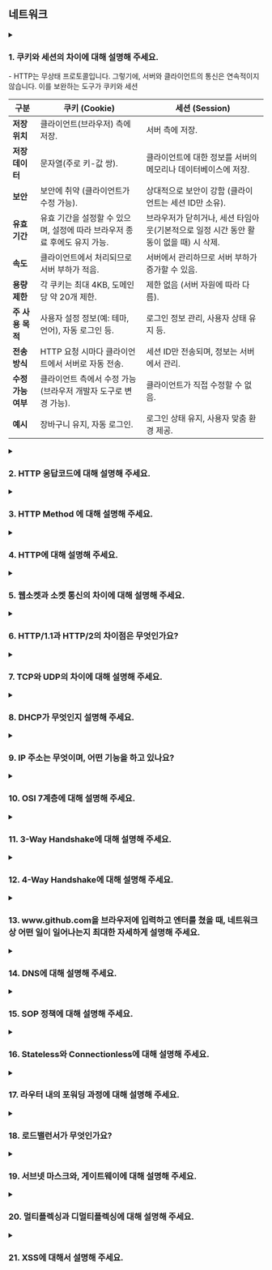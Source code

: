 ## 네트워크

<details>
  <summary>
    <h3>1. 쿠키와 세션의 차이에 대해 설명해 주세요.</h3>
- HTTP는 무상태 프로토콜입니다. 그렇기에, 서버와 클라이언트의 통신은 연속적이지 않습니다. 이를 보완하는 도구가 쿠키와 세션 

| **구분**              | **쿠키 (Cookie)**                                                                | **세션 (Session)**                                                                |
|-----------------------|----------------------------------------------------------------------------------|----------------------------------------------------------------------------------|
| **저장 위치**         | 클라이언트(브라우저) 측에 저장.                                                   | 서버 측에 저장.                                                                 |
| **저장 데이터**       | 문자열(주로 키-값 쌍).                                                           | 클라이언트에 대한 정보를 서버의 메모리나 데이터베이스에 저장.                     |
| **보안**              | 보안에 취약 (클라이언트가 수정 가능).                                              | 상대적으로 보안이 강함 (클라이언트는 세션 ID만 소유).                             |
| **유효 기간**         | 유효 기간을 설정할 수 있으며, 설정에 따라 브라우저 종료 후에도 유지 가능.          | 브라우저가 닫히거나, 세션 타임아웃(기본적으로 일정 시간 동안 활동이 없을 때) 시 삭제. |
| **속도**              | 클라이언트에서 처리되므로 서버 부하가 적음.                                        | 서버에서 관리하므로 서버 부하가 증가할 수 있음.                                    |
| **용량 제한**         | 각 쿠키는 최대 4KB, 도메인당 약 20개 제한.                                          | 제한 없음 (서버 자원에 따라 다름).                                               |
| **주 사용 목적**      | 사용자 설정 정보(예: 테마, 언어), 자동 로그인 등.                                   | 로그인 정보 관리, 사용자 상태 유지 등.                                           |
| **전송 방식**         | HTTP 요청 시마다 클라이언트에서 서버로 자동 전송.                                    | 세션 ID만 전송되며, 정보는 서버에서 관리.                                         |
| **수정 가능 여부**    | 클라이언트 측에서 수정 가능 (브라우저 개발자 도구로 변경 가능).                     | 클라이언트가 직접 수정할 수 없음.                                               |
| **예시**              |  장바구니 유지, 자동 로그인.                                                      |  로그인 상태 유지, 사용자 맞춤 환경 제공.                                        |
</summary>
<ul>
<li> 세션 방식의 로그인 과정에 대해 설명해 주세요.</li>

1. 사용자 인증
   사용자가 로그인 폼에 ID와 비밀번호를 입력하고 서버에 요청을 보냅니다.
   서버는 전달받은 자격 증명을 검증합니다(예: 데이터베이스에 저장된 사용자 정보와 비교).
2. 세션 생성
   인증이 성공하면 서버는 사용자를 고유하게 식별할 수 있는 세션 객체를 생성합니다.
   세션 객체에는 사용자 정보를 저장하거나, 이를 참조할 수 있는 세션 ID가 생성됩니다.
3. 세션 ID 전달
   서버는 생성된 세션 ID를 쿠키를 사용해 클라이언트 브라우저에 전달합니다.
   쿠키에 저장된 세션 ID는 브라우저가 서버에 요청을 보낼 때마다 포함됩니다.
4. 서버에서 세션 관리
   서버는 클라이언트로부터 전달받은 세션 ID를 확인하여, 요청을 보낸 사용자를 식별합니다.
   세션 ID를 통해 저장된 사용자 정보를 참조하여 권한을 확인하거나 특정 작업을 수행합니다.
5. 세션 종료
   사용자가 로그아웃하거나, 세션이 만료되면 서버에서 세션 객체를 삭제합니다.
   세션 만료는 보통 일정 시간이 지나면 자동으로 이루어지며, 이를 세션 타임아웃이라고 합니다.


<li> HTTP의 특성인 Stateless에 대해 설명해 주세요.</li>

HTTP의 특성 중 하나인 `Stateless(무상태성)`는 HTTP 프로토콜이 각 요청(Request)과 응답(Response)을 독립적으로 처리하며, 이전 요청의 상태 정보를 유지하지 않는다는 특징을 말합니다. 이 특성은 HTTP가 간단하고 확장 가능한 프로토콜이 되도록 설계된 중요한 이유 중 하나입니다.

 Stateless의 주요 특징
요청 간 독립성

각 HTTP 요청은 독립적입니다. 이전 요청이나 이후 요청과는 관계없이, 각 요청은 필요한 모든 정보를 포함해야 합니다.
예를 들어, 서버는 이전 요청의 정보를 저장하지 않으므로, 클라이언트는 매 요청마다 인증 정보와 필요한 데이터를 포함해야 합니다.
서버의 상태 관리 없음

서버는 클라이언트와의 세션 상태를 기본적으로 유지하지 않습니다.
클라이언트가 요청을 보낼 때마다, 서버는 요청만 처리하고 응답을 반환한 뒤 상태 정보를 저장하지 않습니다.
확장성(Scalability)

무상태성 덕분에 서버는 클라이언트 상태를 관리할 필요가 없으므로, 서버 간 요청 처리가 간단해지고 확장성이 높아집니다.
서버가 분산 환경이나 로드 밸런싱 환경에서 효율적으로 동작할 수 있습니다.
### 장점

단순함
HTTP가 단순하게 동작하며, 상태를 관리하지 않아도 되는 구조를 유지합니다.

확장성
상태를 저장하지 않으므로, 서버 부하가 줄고 분산 처리나 스케일 아웃(Scale-out)이 쉽습니다.

표준화된 설계
모든 요청이 독립적이기 때문에, 특정 요청이나 응답에 대해 예측 가능하고 명확한 처리가 가능합니다.

단점
상태 유지의 어려움
클라이언트와 서버 간 지속적인 상태를 유지해야 하는 경우, 별도의 상태 관리 기술(세션, 쿠키, JWT 등)이 필요합니다.

데이터 중복
클라이언트는 매 요청마다 필요한 모든 데이터를 서버로 보내야 하므로 데이터가 중복될 수 있습니다.

Stateless 문제 해결 방법
Stateless의 단점을 극복하기 위해 다양한 상태 관리 기법이 활용됩니다:

쿠키(Cookie)
클라이언트가 서버로부터 받은 상태 정보를 브라우저에 저장하고, 이후 요청 시 이를 서버에 다시 전달합니다.

세션(Session)
서버가 상태 정보를 유지하기 위해 고유한 세션 ID를 생성하고, 클라이언트는 이를 쿠키를 통해 서버에 전달합니다.

JWT(Json Web Token)
클라이언트가 상태 정보를 토큰 형태로 저장하고, 요청마다 이를 서버에 전달하여 상태를 관리합니다.

<li> Stateless의 의미를 살펴보면, 세션은 적절하지 않은 인증 방법 아닌가요?</li>
- 세션은 HTTP의 Stateless 특성과 다소 상반되는 동작을 하지만, HTTP의 설계 원칙을 깨는 것이 아니라 Stateless 특성을 보완하여 인증과 상태 유지를 가능하게 하는 기술입니다. 다만, 애플리케이션의 규모, 보안 요구사항, 성능 요구사항에 따라 세션이 적절하지 않은 경우에는 JWT와 같은 Stateless 인증 방식을 선택하는 것이 더 나을 수 있습니다.
<li> 규모가 커져 서버가 여러 개가 된다면, 세션을 어떻게 관리할 수 있을까요?</li>
1. 세션 스티키(Sticky Session)
스티키 세션은 사용자가 처음 연결된 서버와 지속적으로 연결되도록 설정하는 방식입니다.

동작 원리
로드 밸런서가 클라이언트 요청을 항상 동일한 서버로 전달합니다.
이를 위해 로드 밸런서는 클라이언트의 식별자(예: 쿠키, IP)를 기반으로 세션을 "고정"합니다.
장점
구현이 간단하고 추가 저장소가 필요 없습니다.
기존 세션 관리 방식(서버 메모리 사용)을 그대로 사용할 수 있습니다.
단점
특정 서버에 부하가 집중될 수 있습니다.
서버가 장애로 다운되면 해당 사용자의 세션 정보가 손실됩니다.
2. 세션 복제(Session Replication)
   세션 데이터를 서버 간에 공유하는 방식입니다.

동작 원리
각 서버가 생성한 세션 데이터를 클러스터 내의 다른 서버로 복제합니다.
사용자가 요청을 보낸 서버가 달라지더라도, 다른 서버에서 동일한 세션 데이터를 사용할 수 있습니다.
장점
사용자가 어떤 서버에 요청을 보내더라도 동일한 세션 데이터에 접근 가능합니다.
서버 장애 시에도 세션 데이터가 손실되지 않습니다.
단점
서버 간 데이터 동기화로 인해 네트워크 트래픽과 성능 부담이 증가합니다.
구현과 관리가 복잡합니다.
3. 외부 세션 저장소(Distributed Session Store)
   세션 데이터를 서버가 아닌 외부 저장소에 저장하고 모든 서버가 이를 참조하는 방식입니다. Redis, Memcached와 같은 인메모리 데이터베이스가 주로 사용됩니다.

동작 원리
세션 데이터는 중앙 집중형 저장소(예: Redis, Memcached)에 저장됩니다.
서버는 클라이언트 요청에서 전달받은 세션 ID를 사용하여 외부 저장소에서 세션 데이터를 가져옵니다.
장점
확장성이 뛰어나며, 서버가 추가되더라도 세션 관리에 영향을 받지 않습니다.
서버 간 동기화가 필요 없으므로 간단하고 효율적입니다.
세션 데이터를 복구하거나 분석하기 용이합니다.
단점
외부 저장소가 병목이 될 가능성이 있습니다(고성능 저장소가 필요).
저장소 장애 시 모든 세션 데이터가 손실될 수 있으므로 고가용성(HA) 구성이 필요합니다.
4. 세션 없는 인증 방식(JWT 기반 인증)
   세션 관리의 복잡성을 피하기 위해, 서버가 상태를 전혀 유지하지 않는 방식으로 JWT를 사용하는 인증 방법입니다.

동작 원리
인증 정보를 포함한 JWT를 클라이언트에게 전달합니다.
클라이언트는 이후 요청마다 JWT를 포함하여 서버에 보냅니다.
서버는 JWT를 검증하여 사용자 상태를 확인합니다.
장점
서버는 세션 데이터를 유지할 필요가 없으므로 완전한 Stateless를 구현할 수 있습니다.
확장성이 뛰어나며, 분산 환경에 적합합니다.
단점
JWT가 클라이언트에 저장되므로 만료 시간을 짧게 설정하거나, 토큰 재발급 로직을 추가해야 합니다.
JWT 크기가 커지면 네트워크 트래픽에 영향을 미칠 수 있습니다.
</ul>   
</details>

<details>
  <summary><h3>2. HTTP 응답코드에 대해 설명해 주세요.</h3></summary>

HTTP 응답 코드는 클라이언트의 요청에 대한 서버의 처리 결과를 나타내며, 상태 및 오류 상황을 전달하는 데 사용됩니다. 응답 코드는 3자리 숫자로 구성되며, 첫 번째 숫자는 응답의 종류를 나타냅니다. 


<ul>
<li> 401 (Unauthorized) 와 403 (Forbidden)은 의미적으로 어떤 차이가 있나요?</li>
- 401은 인증되지 않은 사용자의 접근을, 403은 인증은 되었지만 권한이 없는 경우 응답

<li> 200 (ok) 와 201 (created) 의 차이에 대해 설명해 주세요.</li>
이 둘의 차이점은 200은 이미 존재하는 resource에 대한 요청을 성공적으로 처리했을 때 주로 사용되며, 201은 새로운 resource를 생성하는데에 성공했을 때 사용됩니다.
<li> 필요하다면 저희가 직접 응답코드를 정의해서 사용할 수 있을까요? 예를 들어 285번 처럼요. </li>
- 그렇지 않다고 생각, 응답 코드는 전체적으로 합의된 코드이다. 이는 사과를 나혼자만 배라고 부르는 것과 같음. 중요한 것은 공유된 지식
</ul>
</details>

<details>
  <summary><h3>3. HTTP Method 에 대해 설명해 주세요.</h3></summary>
- 클라이언트가 서버에 원하는 요청을 나타내는 방법
<ul>
<li> HTTP Method의 멱등성에 대해 설명해 주세요.</li>
- Http Method 요청이 이전과 같은 결과를 보장한다는 뜻, 따라서 생성(POST), 부분수정(PATCH)의 경우 멱등성을 보장하지 않는다.
<li> GET과 POST의 차이는 무엇인가요?</li>
1. 캐시 여부 : Get의 경우 캐싱이 가능하고, Post는 불가
2. 요청 길이의 제한 : Get의 경우 브라우저 별 제한이 있고, POST 없다.
3. 요청 Body의 유무 : GET의 경우 없지만, POST 있다.
4. 멱등성
<li> POST와 PUT, PATCH의 차이는 무엇인가요?</li>
POST는 새로운 자원을 생성한다. PUT은 기존의 데이터를 전체 수정한다.(새로운 자원을 생성하지 않는다.) PATCH는 부분 수정
<li> HTTP 1.1 이후로, GET에도 Body에 데이터를 실을 수 있게 되었습니다. 그럼에도 불구하고 왜 아직도 이런 방식을 지양하는 것일까요?</li>
캐시 가능성: HTTP GET 요청은 종종 웹 브라우저에 의해 캐시된다. GET 요청을 간단하고 예측 가능하게 유지함으로써, 이러한 시스템이 캐시를 보다 쉽게 관리하고 검색할 수 있다.

안전성: GET 요청은 "안전(safe)" 및 "멱등(idempotent)"이어야 합니다. 이것은 서버에서 어떠한 데이터도 수정하지 않고 부작용이 없어야 함을 의미합니다. GET 요청에서 메시지 바디를 허용하지 않음으로써, GET 요청이 안전하고 멱등하게 유지되도록 보장합니다.

보안성: GET 요청은 종종 서버 로그, 브라우저 히스토리 및 다른 시스템에서 기록됩니다. 데이터를 URL에 유지함으로써, 이를 쉽게 볼 수 있으며, 제3자에게 잠재적으로 가로챌 수 있습니다. 반면, 메시지 바디에 데이터를 포함하는 POST 요청은 덜 가시적이며, 추가적인 보안 계층을 제공할 수 있습니다.
</ul>
</details>

<details>
  <summary><h3>4. HTTP에 대해 설명해 주세요.</h3></summary>
HTTP는 인터넷에서 데이터를 주고받기 위해 사용되는 프로토콜이다. 클라이언트와 서버 간의 통신을 담당하며, 웹 브라우저와 웹 서버 간의 데이터 전송을 위해 주로 사용된다.

HTTP는 요청(Request)과 응답(Response)의 형태로 이루어져 있다. 클라이언트는 HTTP 요청 메시지를 서버에 전송하고, 서버는 이 요청에 대한 응답 메시지를 클라이언트에게 전송한다. 요청과 응답은 각각 헤더와 바디로 구성된다. 헤더는 요청이나 응답에 대한 메타데이터를 포함하고, 바디는 요청이나 응답에 대한 실제 데이터를 포함한다
<ul>
<li> 공개키와 대칭키에 대해 설명해 주세요.</li>
대칭키 암호화 방식은 암복호화에 사용하는 키가 동일한 암호화 방식을 말한다.
공개키 암호화 방식은 암복호화에 사용하는 키가 서로 다른 암호화 방식을 말한다. (비대칭키 암호화라고도 한다.)<li> 왜 HTTPS Handshake 과정에서는 인증서를 사용하는 것 일까요?</li>
<li> SSL과 TLS의 차이는 무엇인가요?</li>
보안 소켓 계층(SSL)은 네트워크상의 두 디바이스 또는 애플리케이션 간에 보안 연결을 생성하는 통신 프로토콜 또는 규칙 세트입니다. 인터넷을 통해 보안 인증이나 데이터를 공유하기 전에 신뢰를 구축하고 상대방을 인증하는 것이 중요합니다. SSL은 애플리케이션 또는 브라우저가 모든 네트워크에서 안전하고 암호화된 통신 채널을 만드는 데 사용할 수 있는 기술입니다. 그러나 SSL은 몇 가지 보안 결함이 있는 오래된 기술입니다. 전송 계층 보안(TLS)은 기존 SSL 취약성을 수정하는 업그레이드된 SSL 버전입니다. TLS는 더 효율적으로 인증하고 암호화된 통신 채널을 계속 지원합니다.</ul>
</details>
<details>
  <summary><h3>5. 웹소켓과 소켓 통신의 차이에 대해 설명해 주세요.</h3></summary>
웹소켓과 소켓 통신은 네트워크 프로그래밍에서 중요한 역할을 합니다. 이 두 가지는 모두 서버와 클라이언트 간의 데이터 전송을 가능하게 하지만, 그 방식과 용도에서 차이가 있습니다.

소켓 통신은 TCP나 UDP 프로토콜을 사용하여 양방향으로 데이터를 송수신할 수 있는 특징을 가지고 있습니다. 이는 실시간성이 중요한 메신저와 같은 애플리케이션에서 주로 사용됩니다.

웹소켓은 웹 애플리케이션이 서버와 양방향으로 지속적인 통신을 하기 위해 개발된 프로토콜입니다. 이는 주로 웹 브라우저와 서버 간의 실시간 통신을 위해 사용됩니다.

왜냐하면 웹소켓은 기존 소켓보다 경량화되어 있어 메신저와 같은 애플리케이션에서 많이 사용되기 때문입니다.
<ul>
<li> 소켓과 포트의 차이가 무엇인가요?</li>
소켓은 네트워크에서 두 대의 디바이스간의 데이터 송수신을 위한 엔드포인트를 의미하고, 포트는 엔드포인트를 식별할 수 있는 값이다.
<li> 여러 소켓이 있다고 할 때, 그 소켓의 포트 번호는 모두 다른가요?</li>
- 답 : 모두 다를 수도 있고, 포트 번호가 같은 소켓이 있을 수도 있습니다. 포트 번호는 하나의 호스트내에서 고유하지만, 하나의 프로세스는 여러 개의 소켓을 열 수 있으므로 같은 IP, 같은 포트수를 가지고 있다 하더라도 여러 개의 소켓이 존재할 수 있습니다.
<li> 사용자의 요청이 무수히 많아지면, 소켓도 무수히 생성되나요?</li>
</ul>
</details>

<details>
  <summary><h3>6. HTTP/1.1과 HTTP/2의 차이점은 무엇인가요?</h3></summary>
답 : HTTP/2의 핵심은 새롭게 추가된 바이너리 프레이밍 계층을 사용해 요청과 응답의 멀티플렉싱을 지원한다는 것입니다. 기존에 HTTP/1.1에서는 연속해서 보낸 요청에 대해서 앞의 요청이 처리 되지 않으면 뒤의 요청의 응답이 지연되는 HOL Blocking 문제가 있었습니다. 하지만 HTTP/2에서는 메시지를 바이너리 형태의 프레임으로 나누고 전송 후, 받은 쪽에서 다시 조립하는 형식을 사용해 HTTP 단의 HOL Blocking 문제를 해결했습니다. 또한 스트림의 우선 순위를 설정해 우선 순위가 더 높은 리소스를 먼저 응답할 수 있으며, HPACK 압축 형식을 사용해 요청과 응답에 쓰이는 헤더의 메타데이터를 압축해서 주고 받는다는 차이가 있습니다.
<ul>
<li> HOL Blocking 에 대해 설명해 주세요.</li>
답 : HTTP/1.1 에서는 Pipelining을 이용해 하나의 요청에 대해 응답을 받고 다음 요청을 보내는 것이 아니라 연속으로 요청을 보내고 그 응답을 차례로 받을 수 있습니다. 하지만 첫 번째 요청에 대한 작업과 응답이 느려지게 되면 그 다음 요청들의 작업들이 완료되어도 지연되는 첫 번째 응답때문에 전체가 느려지게 되는데 이러한 현상을 HOL Blocking이라고 합니다. 물론 HTTP/2에서 이러한 HTTP 단의 HOL Blocking 문제를 해결했지만 결국 TCP 단에서 봤을때는 이는 모두 패킷으로 처리되기 때문에 패킷이 유실되어 발생하는 HOL Blocking 문제는 여전하고 최근에는 이를 해결하는 HTTP/3이 대두되고 있습니다.
<li> HTTP/3.0의 주요 특징에 대해 설명해 주세요.</li>
답 : 가장 큰 특징은 기존에 TCP 기반으로 사용되던 HTTP와 다르게 UDP 기반의 Quick UDP Internet Connection이라 불리는 QUIC 프로토콜을 사용하는 것입니다. 또한 선택적으로 사용했던 TLS를 HTTP/3에서는 필수적으로 사용해야 되며, 첫 연결에는 1RTT의 시간, 이후의 연결에는 이전의 연결에서 사용한 정보를 그대로 사용하기 때문에 0RTT가 필요한 굉장히 빠른 속도를 가지고 있습니다.
</ul>
</details>

<details>
  <summary><h3>7. TCP와 UDP의 차이에 대해 설명해 주세요.</h3></summary>
<ul>
<li> Checksum이 무엇인가요?</li>
답 : 체크섬은 전송된 데이터에 대해서 오류가 있는지 확인하는 수단 중 하나입니다. IP헤더를 예로 들면 패킷을 수신 받은 측은 IP 헤더를 16비트로 모두 나눠 체크섬 값을 제외한 값을 모두 더합니다. 이때 캐리 값이 발생하면 가장 아래에 더하며 마지막에 1의 보수를 취해 주는데 이 값이 수신된 체크섬값과 일치한다면 정상, 아니라면 손실이 발생했다는 것을 짐작할 수 있습니다.
<li> TCP와 UDP 중 어느 프로토콜이 Checksum을 수행할까요?</li>
답 : 둘 다 체크섬을 수행할 수 있지만 TCP의 경우 필수적으로 요구되며, UDP는 선택적입니다.
<li> 그렇다면, Checksum을 통해 오류를 정정할 수 있나요? </li>
답 : 체크섬은 자체는 단순히 오류를 검출하는 역할을 수행합니다. 하지만 TCP에서는 체크섬을 통해 오류가 검출되는 경우 해당 패킷을 버림으로서 해당 패킷의 재전송을 요청할 수 있습니다.
<li> TCP가 신뢰성을 보장하는 방법에 대해 설명해 주세요.</li>
답 : TCP는 신뢰성을 보장하기 위해 각 데이터에 대해 확인이 되면 다음 데이터를 보내는 방식을 사용합니다. TCP는 데이터 패킷를 세그먼트라는 단위로 쪼개 전송하게 되는데 이 세그먼트들에게 시퀀스 넘버를 부여해 전송합니다. 수신측에서는 받은 세그먼트의 checksum을 계산해 손상되지 않은 데이터인지를 확인하며, 손상 유무에 따라 TCP Flag 응답을 다르게 해 손상된 데이터는 재전송을 요청합니다. 이후 쪼개져서 전달된 세그먼트들은 시퀀스 넘버에 의해 각 순서에 맞게 재조립되기 때문에 신뢰성을 보장할 수 있습니다
<li> TCP의 혼잡 제어 처리 방법에 대해 설명해 주세요.</li>
답 : TCP에서는 데이터를 전송하는 윈도우의 크기를 조절함으로서 혼잡 제어를 합니다. 원론적인 방법으로는 윈도우의 크기를 1씩 증가시키다가 혼잡을 감지하면 그 절반으로 줄이는 작업을 반복하는 AIMD 기법과 윈도우의 크기를 두배씩 증가시키다가 혼잡을 감지하면 1로 줄이는 작업을 반복하는 Slow Start 기법이 있습니다. 물론 해당 방법을 그대로 쓰지는 않고 적절하게 조합해서 사용하는데, 대표적으로 Tahoe 방식과 Reno 방식이 있습니다. 이중 하나인 Reno 방식은 윈도우의 크기를 지수적으로 증가시키다가 일정수준이 되면 선형으로 증가시키는데, 이 일정수준을 임계점이라고 합니다. 이후, 3중복-ACK를 감지하게 되면 임계점과 윈도우의 수를 혼잡이 발생한 지점의 절반으로 재설정하고 윈도우의 크기를 선형으로 증가시킵니다. 만약 Time-out이 감지된다면 임계점은 그대로 유지하되, 윈도우의 크기를 1로 드롭시킨 후, 지수적 증가를 하며 혼잡 제어를 하는 기법입니다. 하지만 네트워크 대역폭이 커진 최근에는 Cubic, REC, Elastic TCP 등의 방법이 많이 사용된다고 합니다.
<li> 왜 HTTP는 TCP를 사용하나요?</li>
답 : HTTP는 웹상에서 웹상에서 여러 데이터를 주고받기 위해 사용됩니다. 즉, 사용자에게 제공되어야 할 리소스들을 받게 되는데 이러한 정보들은 유실되거나 손상되면 안됩니다. 때문에 가상 회선 방식으로 데이터를 보내 데이터의 순서를 보장하며, 손실된 패킷에 대해서는 재전송을 요청하는 신뢰도 있는 프로토콜인 TCP를 사용합니다.
<li> 그렇다면, 왜 HTTP/3 에서는 UDP를 사용하나요? 위에서 언급한 UDP의 문제가 해결되었나요?</li>
답 : UDP기반의 QUIC 프로토콜을 사용하는 HTTP/3이 이전의 HTTP와 다른 점은 TCP 기반의 HTTP들이 가지는 고질적인 문제인 속도와 HOL Bocking 문제를 해결했다는 것입니다. 위에서 언급한 문제에 대해서는 복수의 스트림을 사용하는 것으로 해결했습니다. 각 데이터에 대해 독립적인 스트림을 사용하기 때문에 어떠한 데이터를 나타내는 패킷이 손상되거나 유실됐다고 하더라도 해당 스트림에만 문제가 있는 것이지, 다른 데이터들의 전송 스트림은 정상적이기 때문에 안전하게 받아 사용할 수 있습니다.
<li> 그런데, 브라우저는 어떤 서버가 TCP를 쓰는지 UDP를 쓰는지 어떻게 알 수 있나요?</li>
<li> 본인이 새로운 통신 프로토콜을 TCP나 UDP를 사용해서 구현한다고 하면, 어떤 기준으로 프로토콜을 선택하시겠어요?</li>
답 : UDP를 사용하겠습니다. 기존에 TCP와 UDP는 간단하게 느리지만 신뢰성이 높은 프로토콜과 빠르지만 신뢰성이 낮은 프로토콜로 여겨져왔습니다. 하지만 UDP는 흔히 말하든 흰 도화지같은 프로토콜이기 때문에 개발자의 커스터마이징에 따라 TCP와 비슷한 성능을 낼 수도 있습니다. 개발을 진행할 때, 좋은 기능이 모두 들어간 무거운 라이브러리보다는 필요한 기능만 가지고 있는 가벼운 라이브러리를 선호하는 것과 같이 저 또한 UDP를 선택할 것 <같습니다></같습니다>
</ul>
</details>

<details>
  <summary><h3>8. DHCP가 무엇인지 설명해 주세요.</h3></summary>

정의 : DHCP(Dynamic Host Configuration Protocol)는 네트워크에서 IP 주소를 자동으로 할당하고 관리하는 프로토콜입니다. 
일반적으로 새 장치를 네트워크에 연결하거나 기존 장치의 IP 주소를 변경할 때 사용된다.
장치가 네트워크에 연결되면 IP 주소를 얻기 위해 DHCP 요청을 보내고, 네트워크의 DHCP 서버가 장치가 사용할 수 있는 IP 주소로 응답한다.             
<ul>
<li> DHCP는 몇 계층 프로토콜인가요? </li>

- 애플리케이션 계층 (7계층) 프로토콜 입니다.
<li> DHCP는 어떻게 동작하나요?</li>
1. DHCP discover! 클라이언트가 네트워크에 접속 시도(DHCP 서버에 IP 요청) 
2. DHCP offer(DHCP가 클라이언트의 discover 메세지 수신하고 사용가능한 IP 주소 중 하나를 할당 Offer) 
3. 클라이언트는 서버로부터 부여받은 IP가 사용 가능한지 검증하고, request 메세지를 서버로 보낸다.
4. DHCP 서버는 클라이언트에 인정메세지 보냄
<li> DHCP에서 UDP를 사용하는 이유가 무엇인가요?</li>
DHCP는 기본적으로 일시적 연결을 위한 프로토콜이므로, TCP보다 UDP를 사용한다.
<li> DHCP에서, IP 주소 말고 추가로 제공해주는 정보가 있나요?</li>
- 서브넷 마스크, 기본게이트웨이, DNS 정보, 등등
<li> DHCP의 유효기간은 얼마나 긴가요?</li>
- 설정마다 다르다.
</ul>
</details>

<details>
  <summary><h3>9. IP 주소는 무엇이며, 어떤 기능을 하고 있나요?</h3></summary>

<ul>
<li> IPv6는 IPv4의 주소 고갈 문제를 해결하기 위해 만들어졌지만, 아직도 수많은 기기가 IPv4를 사용하고 있습니다. 고갈 문제를 어떻게 해결할 수 있을까요?</li>
<li> IPv4와 IPv6의 차이에 대해 설명해 주세요.</li>
<li> 수많은 사람들이 유동 IP를 사용하고 있지만, 수많은 공유기에서는 고정 주소를 제공하는 기능이 이미 존재합니다. 어떻게 가능한 걸까요?</li>
<li> IPv4를 사용하는 장비와 IPv6를 사용하는 같은 네트워크 내에서 통신이 가능한가요? 가능하다면 어떤 방법을 사용하나요? </li>
<li> IP가 송신자와 수신자를 정확하게 전송되는 것을 보장해 주나요?</li>
<li> IPv4에서 수행하는 Checksum과 TCP에서 수행하는 Checksum은 어떤 차이가 있나요?</li>
<li> TTL(Hop Limit)이란 무엇인가요? </li>
<li> IP 주소와 MAC 주소의 차이에 대해 설명해 주세요.</li>
</ul>
</details>

<details>
  <summary><h3>10. OSI 7계층에 대해 설명해 주세요.</h3></summary>
# OSI 7 계층 정리

OSI 7 계층(Open Systems Interconnection 7 Layer)은 네트워크 통신을 7개의 계층으로 나눈 모델입니다.  
각 계층은 특정 기능을 담당하며, 계층 간에 데이터를 주고받으며 통신이 이루어집니다.

## 🏛 OSI 7 계층 구조

| 계층 | 이름 (한글) | 주요 기능 | 프로토콜 및 장비 |
|------|------------|----------|----------------|
| 7 | 응용 계층 (Application Layer) | 사용자와 네트워크 간 인터페이스 제공 | HTTP, FTP, SMTP, DNS |
| 6 | 표현 계층 (Presentation Layer) | 데이터 형식 변환, 암호화, 압축 | JPEG, GIF, SSL, TLS |
| 5 | 세션 계층 (Session Layer) | 통신 세션 설정, 유지, 종료 | NetBIOS, RPC, PPTP |
| 4 | 전송 계층 (Transport Layer) | 데이터의 신뢰성 보장 (패킷 분할/재조립, 흐름제어, 오류제어) | TCP, UDP |
| 3 | 네트워크 계층 (Network Layer) | 최적의 경로 선택, 논리적 주소(IP) 관리 | IP, ICMP, ARP, 라우터 |
| 2 | 데이터 링크 계층 (Data Link Layer) | MAC 주소를 기반으로 데이터 전송, 오류 감지 및 수정 | Ethernet, MAC, 스위치, 브리지 |
| 1 | 물리 계층 (Physical Layer) | 실제 전기적 신호, 물리적 매체를 통한 데이터 전송 | LAN 케이블, 허브, 리피터 |

## 🔹 계층별 상세 설명

### 1️⃣ 물리 계층 (Physical Layer)
- 데이터가 **전기적 신호(0,1)**로 변환되어 전송됨
- 네트워크 장비 간 **물리적 연결**을 담당
- 대표적인 장비: **LAN 케이블, 허브, 리피터**

### 2️⃣ 데이터 링크 계층 (Data Link Layer)
- **MAC 주소**를 사용하여 같은 네트워크 내 장치 간 데이터 전송
- **오류 감지 및 수정** 기능 제공
- 대표적인 프로토콜 및 장비: **Ethernet, 스위치, 브리지**

### 3️⃣ 네트워크 계층 (Network Layer)
- **IP 주소**를 기반으로 목적지까지 **최적의 경로** 선택
- **라우팅 기능** 제공 (경로 설정 및 패킷 전달)
- 대표적인 프로토콜 및 장비: **IP, ICMP, ARP, 라우터**

### 4️⃣ 전송 계층 (Transport Layer)
- **패킷을 분할 및 재조립**하여 신뢰성 있는 데이터 전송 보장
- **흐름 제어, 오류 제어** 수행
- 대표적인 프로토콜: **TCP(신뢰성 있음), UDP(빠르지만 신뢰성 낮음)**

### 5️⃣ 세션 계층 (Session Layer)
- **통신 세션을 생성, 유지, 종료**하는 역할
- **동기화(Synchronization) 및 체크포인트 기능** 제공
- 대표적인 프로토콜: **NetBIOS, RPC, PPTP**

### 6️⃣ 표현 계층 (Presentation Layer)
- 데이터의 **형식 변환, 암호화, 압축** 수행
- 서로 다른 시스템 간의 **데이터 표현 방식 차이 해결**
- 대표적인 프로토콜: **SSL, TLS, JPEG, GIF**

### 7️⃣ 응용 계층 (Application Layer)
- 사용자와 네트워크 간 **인터페이스 제공**
- 이메일, 웹, 파일 전송 등의 서비스를 담당
- 대표적인 프로토콜: **HTTP, FTP, SMTP, DNS**

## 📝 정리
- OSI 7 계층은 **각각의 역할을 명확하게 분리하여 네트워크 통신을 체계적으로 관리**함.
- 실제 네트워크에서는 **TCP/IP 4계층 모델**이 더 많이 사용됨. (OSI 7계층을 기반으로 단순화된 모델)

<ul>
<li> Transport Layer와, Network Layer의 차이에 대해 설명해 주세요.</li>
# 🚀 Transport Layer vs Network Layer

## ✅ 차이점 요약

| 계층 | 역할 | 주요 기능 | 대표 프로토콜 |
|------|------|----------|--------------|
| **Transport Layer (전송 계층)** | 송·수신 장치 간 **데이터 전송 보장** | 패킷 분할/재조립, 흐름 제어, 오류 제어 | TCP, UDP |
| **Network Layer (네트워크 계층)** | **목적지까지 패킷 전달** | 최적 경로 선택(라우팅), IP 주소 기반 통신 | IP, ICMP, ARP |

## 🎯 쉽게 비유하면?
- **Network Layer** = 📍 "택배사가 최적의 경로로 물건을 배송"
- **Transport Layer** = 📦 "택배가 안전하게 포장되고 손상 없이 도착했는지 확인"

<li> L3 Switch와 Router의 차이에 대해 설명해 주세요.</li>


# 🚀 L3 Switch vs Router
## ✅ 차이점 요약

| 장비 | 역할 | 주요 기능 | 사용 계층 | 주요 사용처 |
|------|------|----------|----------|------------|
| **L3 Switch (레이어 3 스위치)** | 내부 네트워크 간 데이터 전달 (빠름) | VLAN 간 라우팅, MAC + IP 기반 전송 | **3계층 (네트워크 계층)** | 기업 내부망, 데이터센터 |
| **Router (라우터)** | 서로 다른 네트워크 연결 (인터넷 포함) | 최적 경로 선택(라우팅), NAT, 방화벽 기능 | **3계층 (네트워크 계층)** | 인터넷 연결, 광역 네트워크(WAN) |

## 🎯 쉽게 비유하면?
- **L3 Switch** = 🏢 "건물 내부에서 층 간 이동을 빠르게 도와주는 엘리베이터"
- **Router** = 🌍 "다른 도시(네트워크)로 가는 길을 안내하는 내비게이션"

<li> 각 Layer는 패킷을 어떻게 명칭하나요? 예를 들어, Transport Layer의 경우 Segment라 부릅니다.</li>

# 🚀 OSI 7 계층별 데이터 명칭

네트워크에서 데이터가 전송될 때 **각 계층마다 다른 명칭**으로 불립니다.

## ✅ 계층별 데이터 단위

| 계층 | 명칭 | 설명 |
|------|------|----------------------------|
| **7. 응용 계층 (Application Layer)** | 데이터 (Data) | 사용자가 입력한 데이터 |
| **6. 표현 계층 (Presentation Layer)** | 데이터 (Data) | 암호화, 압축된 데이터 |
| **5. 세션 계층 (Session Layer)** | 데이터 (Data) | 세션 관리된 데이터 |
| **4. 전송 계층 (Transport Layer)** | 세그먼트 (Segment, TCP) / 데이터그램 (Datagram, UDP) | 패킷 분할 및 재조립 |
| **3. 네트워크 계층 (Network Layer)** | 패킷 (Packet) | IP 주소 기반 라우팅 |
| **2. 데이터 링크 계층 (Data Link Layer)** | 프레임 (Frame) | MAC 주소 기반 전송 |
| **1. 물리 계층 (Physical Layer)** | 비트 (Bit) | 0과 1의 전기적 신호 |

## 🎯 쉽게 비유하면?
데이터가 목적지까지 가는 과정을 택배 배송 과정에 비유할 수 있습니다.

- **데이터(Data)** → 📝 주문서 작성
- **세그먼트/데이터그램** → 📦 택배 포장
- **패킷(Packet)** → 🚚 배송지 주소 확인
- **프레임(Frame)** → 🏢 건물 내부 배달
- **비트(Bit)** → 📡 전기 신호로 변환 및 전달


<li> 각각의 Header의 Packing Order에 대해 설명해 주세요.</li>



<li> ARP에 대해 설명해 주세요.</li>
# 🚀 ARP (Address Resolution Protocol)

- **ARP**는 **IP 주소**를 **MAC 주소**로 변환하는 프로토콜입니다.
- 네트워크 내에서 **IP 주소**를 알고 있지만 **MAC 주소**를 모를 때 사용됩니다.
- ARP 요청을 브로드캐스트로 보내면, 해당 **IP 주소**를 가진 장치가 **MAC 주소**로 응답합니다.
- 이 정보를 **ARP 테이블**에 저장하여 이후 통신에 사용됩니다.
- ARP는 **로컬 네트워크** 내에서만 동작합니다.

</ul>
</details>

<details>
  <summary><h3>11. 3-Way Handshake에 대해 설명해 주세요.</h3></summary>

# 🚀 3-Way Handshake

- **3-Way Handshake**는 **TCP 연결**을 설정하는 과정입니다.
- **Step 1:** 클라이언트가 **SYN** 패킷을 서버에 보냅니다.
- **Step 2:** 서버는 **SYN-ACK** 패킷으로 응답합니다.
- **Step 3:** 클라이언트가 **ACK** 패킷을 보내면 연결이 확립됩니다.
- 이 과정은 **신뢰성 있는 연결**을 보장하기 위해 사용됩니다.

<ul>
<li> ACK, SYN 같은 정보는 어떻게 전달하는 것 일까요?</li>
# 🚀 ACK, SYN 정보 전달

- **전송 방식**: 이 정보들은 **TCP 패킷**의 헤더에 포함되어 전송됩니다.
- **플래그 비트**: SYN, ACK는 **TCP 헤더의 제어 비트**로 설정되어 해당 상태를 나타냅니다.

<li> 2-Way Handshaking 를 하지않는 이유에 대해 설명해 주세요.</li>

# 🚀 2-Way Handshaking을 하지 않는 이유


- **신뢰성 부족**: 2-Way Handshaking은 연결을 설정할 때 **상태 확인**을 하지 않기 때문에 **신뢰성**이 부족합니다.
- **동기화 문제**: 2-Way에서는 클라이언트와 서버 간에 **순서**나 **타이밍**을 확인할 방법이 없어서 통신이 안정적이지 않습니다.
- **연결 확립 부족**: 3-Way Handshaking은 **양쪽 모두**가 연결을 확인하며, 2-Way에서는 한쪽만 연결을 확인할 수 있습니다.
- **3-Way Handshaking**은 양쪽이 연결을 확실하게 설정하여 안정적이고 오류 없는 통신을 보장합니다.

<li> 두 호스트가 동시에 연결을 시도하면, 연결이 가능한가요? 가능하다면 어떻게 통신 연결을 수행하나요?</li>

# 🚀 두 호스트가 동시에 연결을 시도하면 연결이 가능한가요?

- **네, 가능합니다.** TCP 연결은 3-Way Handshake를 통해 이루어지며, 두 호스트가 동시에 연결을 시도할 때도 문제없이 연결을 설정할 수 있습니다.

## ✅ 동시 연결 시 통신 연결 수행 과정

1. A와 B가 동시에 서로에게 SYN 패킷을 보낸다.
   각 호스트의 SYN 패킷에는 자신의 초기 시퀀스 번호(ISN)가 포함되어 있다. 이는 통상적인 연결 요청과 같으나, 양쪽 모두에서 동시에 발생한다.
2. A는 B로부터 SYN 패킷을 받고, 이에 대한 응답으로 SYN-ACK 패킷을 보냔다.
   마찬가지로, B도 A로부터 SYN 패킷을 받고, SYN-ACK 패킷으로 응답한다. 이 단계에서 각 호스트는 상대방의 SYN에 대해 ACK를 보내면서 동시에 자신의 SYN에 대한 ACK도 기대한다.

3. A와 B 모두, 상대방으로부터 받은 SYN-ACK 패킷에 대해 ACK 패킷으로 응답한다.
이때, 각 ACK 패킷은 상대방의 초기 시퀀스 번호에 1을 더한 값을 포함하여, 상대방의 SYN-ACK를 올바르게 수신했음을 확인한다.

이 과정에서 **양쪽 모두** 서로의 연결 요청을 처리하며, 정상적으로 **3-Way Handshake**가 이루어집니다.

<li> SYN Flooding 에 대해 설명해 주세요.</li>
SYN Flooding 은 DDos 의 공격의 한 형태로, 악의적인 목적으로 네트워크 서비스를 중단시키기 위해 사용된다. 이 공격은 3-way handshake 연결 설정 과정을 악용하여 수행된다.
1. 공격자는 대량의 SYN 요청을 목표 서버에게 보내어 서버의 연결 대기 큐를 가득 채운다.
2. 각각의 SYN 요청에 대해 서버는 SYN-ACK 응답을 보내고 클라이언트로부터 ACK 응답을 기다리며 Half-open connection 으로 유지한다.
3. 공격자는 일부러 최종 ACK 를 보내지 않아, 서버의 자원을 소모시키고 새로운 연결 요청을 처리할 수 없게 만든다.

<li> 위 질문과 모순될 수 있지만, 3-Way Handshake의 속도 문제 때문에 이동 수를 줄이는 0-RTT 기법을 많이 적용하고 있습니다. 어떤 방식으로 가능한 걸까요?</li>
- 클라이언트와 서버가 이전에 연결된 적이 있는 경우 사용 가능한 전략, 이전 연결에서 받은 PSK or 세션 티켓을 활용하여 서버와의 재연결을 시도
</ul>
</details>

<details>
  <summary><h3>12. 4-Way Handshake에 대해 설명해 주세요.</h3></summary>
- 4 Way Handshake 는 TCP(Transmission Control Protocol)를 사용하여 클라이언트와 서버 간의 데이터 통신이 완료된 후, 연결을 안전하게 종료하기 위한 과정입니다. 이 과정에서 클라이언트와 서버는 총 4단계의 패킷 교환을 통해 서로에게 연결 종료를 알리고, 자원을 정리하여 다른 연결에 사용할 수 있게 됩니다.
<ul>
<li> 패킷이 4-way handshake 목적인지 어떻게 파악할 수 있을까요?</li>
<li> 빨리 끊어야 할 경우엔, (즉, 4-way Handshake를 할 여유가 없다면) 어떻게 종료할 수 있을까요?</li>
<li> 4-Way Handshake 과정에서 중간에 한쪽 네트워크가 강제로 종료된다면, 반대쪽은 이를 어떻게 인식할 수 있을까요?</li>
<li> 왜 종료 후에 바로 끝나지 않고, TIME_WAIT 상태로 대기하는 것 일까요? </li>
</ul>
</details>

<details>
  <summary><h3>13. www.github.com을 브라우저에 입력하고 엔터를 쳤을 때, 네트워크 상 어떤 일이 일어나는지 최대한 자세하게 설명해 주세요.</h3></summary>
<ul>
<li> DNS 쿼리를 통해 얻어진 IP는 어디를 가리키고 있나요?</li>
<li> Web Server와 Web Application Server의 차이에 대해 설명해 주세요. </li>
<li> URL, URI, URN은 어떤 차이가 있나요? </li>
</ul>
</details>

<details>
  <summary><h3>14. DNS에 대해 설명해 주세요.</h3></summary>
<ul>
<li> DNS는 몇 계층 프로토콜인가요? </li>
<li> UDP와 TCP 중 어떤 것을 사용하나요?</li>
<li> DNS Recursive Query, Iterative Query가 무엇인가요?</li>
<li> DNS 쿼리 과정에서 손실이 발생한다면, 어떻게 처리하나요?</li>
<li> 캐싱된 DNS 쿼리가 잘못 될 수도 있습니다. 이 경우, 어떻게 에러를 보정할 수 있나요?</li>
<li> DNS 레코드 타입 중 A, CNAME, AAAA의 차이에 대해서 설명해주세요.</li>
<li> hosts 파일은 어떤 역할을 하나요? DNS와 비교하였을 때 어떤 것이 우선순위가 더 높나요?</li>
</ul>
</details>

<details>
  <summary><h3>15. SOP 정책에 대해 설명해 주세요.</h3></summary>
## SOP(Same-Origin Policy)란?

SOP(Same-Origin Policy, 동일 출처 정책)는 **웹 보안 정책**으로,  
서로 다른 출처(Origin) 간의 리소스 접근을 제한하는 규칙이다.

### 🔹 Origin(출처) 정의
- **Schema(프로토콜)**: `http`, `https`
- **Host(도메인)**: `example.com`
- **Port(포트 번호)**: `:80`, `:443` (기본 포트 포함)
- 동일한 프로토콜, 도메인, 포트를 가진 경우에만 같은 Origin으로 간주

### 🔹 SOP 적용 예시
✅ `https://example.com/page1.html` → `https://example.com/page2.html` (허용)  
❌ `https://example.com` → `http://example.com` (차단, 프로토콜 다름)  
❌ `https://example.com` → `https://api.example.com` (차단, 서브도메인 다름)  
❌ `https://example.com:443` → `https://example.com:8443` (차단, 포트 다름)

### 🔹 예외 처리 방법
- **CORS(Cross-Origin Resource Sharing)**: 서버에서 허용된 도메인만 접근 허용
- **JSONP**: `<script>` 태그를 활용한 우회 방식 (비권장)

📌 **목적**: 악의적인 스크립트가 다른 사이트의 중요한 데이터에 접근하는 것을 방지

<ul>
<li> CORS 정책이 무엇인가요?</li>
## CORS(Cross-Origin Resource Sharing)란?

CORS는 **다른 출처(Origin) 간의 리소스 공유를 제어하는 보안 정책**이다.  
기본적으로 SOP(Same-Origin Policy)로 인해 **교차 출처 요청이 차단**되지만,  
CORS를 사용하면 서버가 특정 출처의 요청을 허용할 수 있다.

### 🔹 CORS 동작 방식
1. **Preflight 요청(사전 요청)**:
   - `OPTIONS` 메서드로 서버에 CORS 허용 여부를 미리 확인
2. **서버 응답**:
   - 적절한 CORS 헤더를 포함하여 응답 (`Access-Control-Allow-Origin`)
3. **실제 요청**:
   - 서버가 허용한 경우 클라이언트에서 본 요청을 수행

### 🔹 주요 CORS 응답 헤더
- `Access-Control-Allow-Origin: *` → 모든 출처 허용
- `Access-Control-Allow-Origin: https://example.com` → 특정 출처만 허용
- `Access-Control-Allow-Methods: GET, POST, PUT` → 허용할 HTTP 메서드 지정
- `Access-Control-Allow-Headers: Content-Type` → 허용할 요청 헤더 지정

📌 **목적**: 보안 강화를 유지하면서, 신뢰할 수 있는 출처에 한해 리소스를 공유

<li> Preflight에 대해 설명해 주세요.</li>
## Preflight 요청이란?

Preflight 요청은 **CORS(Cross-Origin Resource Sharing)** 정책의 일부로,  
브라우저가 **실제 요청**을 보내기 전에 서버에 **허용 여부를 확인**하는 **사전 요청**이다.  
이는 **HTTP OPTIONS 메서드**를 사용하여 서버에 보내지며, 서버의 응답에 따라 실제 요청이 실행된다.
</ul>
</details>

<details>
  <summary><h3>16. Stateless와 Connectionless에 대해 설명해 주세요.</h3></summary>

## Stateless vs. Connectionless

### 🔹 Stateless (무상태)
- 서버가 클라이언트의 이전 요청 상태를 저장하지 않는 방식
- 각 요청은 독립적으로 처리되며, 이전 요청과의 연관성이 없음
- 예시: HTTP (기본적으로 Stateless), REST API

### 🔹 Connectionless (비연결형)
- 통신 전에 별도의 연결을 설정하지 않고 데이터를 전송하는 방식
- 패킷은 독립적으로 전송되며, 순서 보장이나 재전송 처리가 없음
- 예시: UDP(User Datagram Protocol)

📌 **차이점**: Stateless는 **서버의 상태 유지 여부**, Connectionless는 **네트워크 연결 방식**과 관련됨

<ul>
<li> 왜 HTTP는 Stateless 구조를 채택하고 있을까요?</li>
## HTTP가 Stateless 구조를 채택한 이유

### 🔹 1. 확장성(Scalability) 향상
- 서버가 클라이언트의 상태를 저장하지 않으므로 많은 요청을 효율적으로 처리 가능

### 🔹 2. 서버 부담 감소
- 상태 정보를 관리하지 않아 서버 리소스(CPU, 메모리) 소모가 적음

### 🔹 3. 요청 간 독립성 유지
- 각 요청이 독립적으로 처리되어, 장애 발생 시 특정 세션에 영향 없음

### 🔹 4. 캐싱(Cache) 최적화
- Stateless 구조 덕분에 중간 캐시 서버를 활용하여 성능 향상 가능

📌 **단점 해결**: 쿠키, 세션, 토큰(JWT) 등을 활용해 상태 유지 필요 시 보완

<li> Connectionless의 논리대로면 성능이 되게 좋지 않을 것으로 보이는데, 해결 방법이 있을까요?</li>
## Connectionless 성능 개선 방법

### 🔹 1. 오류 감지 및 재전송
- **UDP + 애플리케이션 레벨 오류 검출** (예: RTP, QUIC)
- 패킷 손실 감지 후 필요한 경우 재전송

### 🔹 2. 순서 보장 메커니즘
- **시퀀스 번호 활용**하여 데이터 순서 보장 (예: QUIC, TFTP)

### 🔹 3. 혼잡 제어 및 흐름 제어
- 네트워크 과부하 방지를 위한 **혼잡 제어 알고리즘 적용**
- 예: QUIC(UDP 기반)에서 TCP와 유사한 흐름 제어 적용

### 🔹 4. 로드 밸런싱 및 병렬 처리
- 여러 경로로 패킷을 전송하여 성능 향상
- 예: **멀티패스 UDP(Multipath UDP)**

📌 **결론**: Connectionless 환경에서도 **애플리케이션 레벨에서 최적화 기법**을 적용하면 성능을 보완할 수 있음

<li> TCP의 keep-alive와 HTTP의 keep-alive의 차이는 무엇인가요?</li>
## TCP Keep-Alive vs. HTTP Keep-Alive 차이점

### 🔹 TCP Keep-Alive
- **목적**: 장기간 비활성 상태에서도 연결이 유지되는지 확인
- **동작 방식**: 일정 시간 동안 데이터 전송이 없으면 작은 패킷(Keep-Alive 메시지) 전송
- **사용 이유**: 네트워크 장애 감지, 유휴 연결 종료 방지
- **예시**: SSH, 장시간 유지되는 TCP 연결

### 🔹 HTTP Keep-Alive
- **목적**: 여러 HTTP 요청을 하나의 TCP 연결에서 처리하여 성능 최적화
- **동작 방식**: `Connection: keep-alive` 헤더를 사용해 연결을 유지
- **사용 이유**: 새로운 TCP 연결 수립 비용 절감, 성능 향상
- **예시**: 웹 페이지에서 여러 리소스(CSS, JS, 이미지) 로딩 시

📌 **차이점**:
- TCP Keep-Alive는 **연결 유지를 위한 네트워크 레벨**에서 작동
- HTTP Keep-Alive는 **애플리케이션(HTTP) 레벨**에서 다수의 요청을 최적화

</ul>
</details>

<details>
  <summary><h3>17. 라우터 내의 포워딩 과정에 대해 설명해 주세요.</h3></summary>
<ul>
<li> 라우팅과 포워딩의 차이는 무엇인가요?</li>
<li> 라우팅 알고리즘에 대해 설명해 주세요.</li>
<li> 포워딩 테이블의 구조에 대해 설명해 주세요.</li>
</ul>
</details>

<details>
  <summary><h3>18. 로드밸런서가 무엇인가요?</h3></summary>
<ul>
<li> L4 로드밸런서와, L7 로드밸런서의 차이에 대해 설명해 주세요.</li>
<li> 로드밸런서 알고리즘에 대해 설명해 주세요.</li>
<li> 로드밸런싱 대상이 되는 장치중 일부 장치가 문제가 생겨 접속이 불가능하다고 가정해 봅시다. 이 경우, 로드밸런서가 해당 장비로 요청을 보내지 않도록 하려면 어떻게 해야 할까요?</li>
<li> 로드밸런서 장치를 사용하지 않고, DNS를 활용해서 유사하게 로드밸런싱을 하는 방법에 대해 설명해 주세요.</li>
</ul>
</details>

<details>
  <summary><h3>19. 서브넷 마스크와, 게이트웨이에 대해 설명해 주세요.</h3></summary>
<ul>
<li> NAT에 대해 설명해 주세요. </li>
<li> 서브넷 마스크의 표현 방식에 대해 설명해 주세요.</li>
<li> 그렇다면, 255.0.255.0 같은 꼴의 서브넷 마스크도 가능한가요?</li>
</ul>
</details>

<details>
  <summary><h3>20. 멀티플렉싱과 디멀티플렉싱에 대해 설명해 주세요.</h3></summary>
<ul>
<li> 디멀티플렉싱의 과정에 대해 설명해 주세요.</li>
</ul>
</details>

<details>
  <summary><h3>21. XSS에 대해서 설명해 주세요.</h3></summary>
<ul>
<li> CSRF랑 XSS는 어떤 차이가 있나요?</li>
<li> XSS는 프론트엔드에서만 막을 수 있나요?</li>
</ul>
</details>
